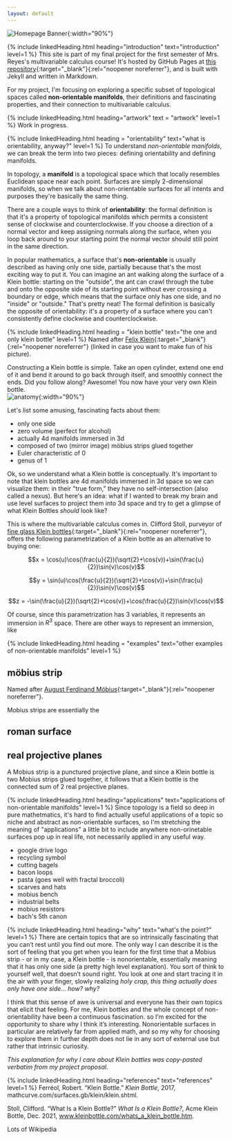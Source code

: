 ```yaml
---
layout: default
---
```

![Homepage Banner](/assets/images/kleinbottlebanner.png){:width="90%"}

{% include linkedHeading.html heading="introduction" text="introduction" level=1 %}
This site is part of my final project for the first semester of Mrs. Reyes's multivariable calculus course! It's hosted by GitHub Pages at [this repository](https://github.com/nmokey/klein-bottle){:target="_blank"}{:rel="noopener noreferrer"}, and is built with Jekyll and written in Markdown. 

For my project, I'm focusing on exploring a specific subset of topological spaces called **non-orientable manifolds**, their definitions and fascinating properties, and their connection to multivariable calculus.  

{% include linkedHeading.html heading="artwork" text = "artwork" level=1 %}
Work in progress.

{% include linkedHeading.html heading = "orientability" text="what is orientability, anyway?" level=1 %}
To understand *non-orientable manifolds*, we can break the term into two pieces: defining orientability and defining manifolds. 

In topology, a **manifold** is a topological space which that locally resembles Euclidean space near each point. Surfaces are simply 2-dimensional manifolds, so when we talk about non-orientable surfaces for all intents and purposes they're basically the same thing.  

There are a couple ways to think of **orientability**: the formal definition is that it's a property of topological manifolds which permits a consistent sense of clockwise and counterclockwise. If you choose a direction of a normal vector and keep assigning normals along the surface, when you loop back around to your starting point the normal vector should still point in the same direction. 

In popular mathematics, a surface that's **non-orientable** is usually described as having only one side, partially because that's the most exciting way to put it. You can imagine an ant walking along the surface of a Klein bottle: starting on the "outside", the ant can crawl through the tube and onto the opposite side of its starting point without ever crossing a boundary or edge, which means that the surface only has one side, and no "inside" or "outside." That's pretty neat! The formal definition is basically the opposite of orientability: it's a property of a surface where you can't consistently define clockwise and counterclockwise. 

{% include linkedHeading.html heading = "klein bottle" text="the one and only klein bottle" level=1 %}
Named after [Felix Klein](https://en.wikipedia.org/wiki/Felix_Klein){:target="_blank"}{:rel="noopener noreferrer"} (linked in case you want to make fun of his picture).  

Constructing a Klein bottle is simple. Take an open cylinder, extend one end of it and bend it around to go back through itself, and smoothly connect the ends. Did you follow along? Awesome! You now have your very own Klein bottle.  
![anatomy](/assets/images/anatomy.png){:width="90%"}

Let's list some amusing, fascinating facts about them:
- only one side
- zero volume (perfect for alcohol)
- actually 4d manifolds immersed in 3d
- composed of two (mirror image) möbius strips glued together
- Euler characteristic of 0
- genus of 1

Ok, so we understand what a Klein bottle is conceptually. It's important to note that klein bottles are 4d manifolds immersed in 3d space so we can visualize them: in their "true form," they have no self-intersection (also called a nexus). But here's an idea: what if I wanted to break my brain and use level surfaces to project them into 3d space and try to get a glimpse of what Klein Bottles *should* look like?  

This is where the multivariable calculus comes in. Clifford Stoll, purveyor of [fine glass Klein bottles](https://www.kleinbottle.com/){:target="_blank"}{:rel="noopener noreferrer"}, offers the following parametrization of a Klein bottle as an alternative to buying one:  

$$x = \cos(u)\cos(\frac{u}{2})(\sqrt{2}+\cos(v))+\sin(\frac{u}{2})\sin(v)\cos(v)$$  

$$y = \sin(u)\cos(\frac{u}{2})(\sqrt{2}+\cos(v))+\sin(\frac{u}{2})\sin(v)\cos(v)$$  

$$z = -\sin(\frac{u}{2})(\sqrt{2}+\cos(v))+\cos(\frac{u}{2})\sin(v)\cos(v)$$  

Of course, since this parametrization has 3 variables, it represents an immersion in $R^3$ space. There are other ways to represent an immersion, like

{% include linkedHeading.html heading = "examples" text="other examples of non-orientable manifolds" level=1 %}
## möbius strip
Named after [August Ferdinand Möbius](https://en.wikipedia.org/wiki/August_Ferdinand_Möbius){:target="_blank"}{:rel="noopener noreferrer"}.  

Mobius strips are essentially the 
## roman surface

## real projective planes
A Mobius strip is a punctured projective plane, and since a Klein bottle is two Mobius strips glued together, it follows that a Klein bottle is the connected sum of 2 real projective planes.

{% include linkedHeading.html heading="applications" text="applications of non-orientable manifolds" level=1 %}
Since topology is a field so deep in pure mathetmatics, it's hard to find actually useful applications of a topic so niche and abstract as non-orientable surfaces, so I'm stretching the meaning of "applications" a little bit to include anywhere non-orinetable surfaces pop up in real life, not necessarily applied in any useful way.
- google drive logo
- recycling symbol
- cutting bagels
- bacon loops
- pasta (goes well with fractal broccoli)
- scarves and hats
- mobius bench
- industrial belts
- mobius resistors
- bach's 5th canon

{% include linkedHeading.html heading="why" text="what's the point?" level=1 %}
There are certain topics that are so intrinsically fascinating that you can’t rest until you find out more. The only way I can describe it is the sort of feeling that you get when you learn for the first time that a Mobius strip - or in my case, a Klein bottle - is nonorientable, essentially meaning that it has only one side (a pretty high level explanation). You sort of think to yourself well, that doesn’t sound right. You look at one and start tracing it in the air with your finger, slowly realizing *holy crap, this thing actually does only have one side… how? why?*  

I think that this sense of awe is universal and everyone has their own topics that elicit that feeling. For me, Klein bottles and the whole concept of non-orientability have been a continuous fascination. so I’m excited for the opportunity to share why I think it’s interesting. Nonorientable surfaces in particular are relatively far from applied math, and so my why for choosing to explore them in further depth does not lie in any sort of external use but rather that intrinsic curiosity.  

*This explanation for why I care about Klein bottles was copy-pasted verbatim from my project proposal.*  

{% include linkedHeading.html heading="references" text="references" level=1 %}
Ferréol, Robert. “Klein Bottle.” *Klein Bottle*, 2017, mathcurve.com/surfaces.gb/klein/klein.shtml. 

Stoll, Clifford. “What Is a Klein Bottle?” *What Is a Klein Bottle?*, Acme Klein Bottle, Dec. 2021, www.kleinbottle.com/whats_a_klein_bottle.htm. 

Lots of Wikipedia
